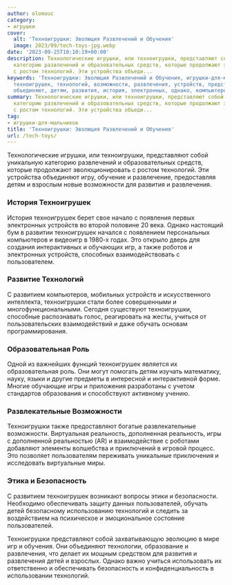 ```yaml
---
author: olomouc
category:
- игрушки
cover:
  alt: 'Техноигрушки: Эволюция Развлечений и Обучения'
  image: 2023/09/tech-toys-jpg.webp
date: '2023-09-25T10:10:19+00:00'
description: Технологические игрушки, или техноигрушки, представляют собой уникальную
  категорию развлечений и образовательных средств, которые продолжают эволюционировать
  с ростом технологий. Эти устройства объеди...
keywords: 'Техноигрушки: Эволюция Развлечений и Обучения, игрушки-для-мальчиков, техноигрушки,
  техноигрушек, технологий, возможности, развлечения, устройств, представляют, собой,
  объединяют, детям, развития, история, электронных, однако, компьютеров'
summary: Технологические игрушки, или техноигрушки, представляют собой уникальную
  категорию развлечений и образовательных средств, которые продолжают эволюционировать
  с ростом технологий. Эти устройства объеди...
tag:
- игрушки-для-мальчиков
title: 'Техноигрушки: Эволюция Развлечений и Обучения'
url: /tech-toys/
---
```


Технологические игрушки, или техноигрушки, представляют собой уникальную категорию развлечений и образовательных средств, которые продолжают эволюционировать с ростом технологий. Эти устройства объединяют игру, обучение и развлечение, предоставляя детям и взрослым новые возможности для развития и развлечения.

### История Техноигрушек

История техноигрушек берет свое начало с появления первых электронных устройств во второй половине 20 века. Однако настоящий бум в развитии техноигрушек начался с появлением персональных компьютеров и видеоигр в 1980-х годах. Это открыло дверь для создания интерактивных и обучающих игр, а также роботов и электронных устройств, способных взаимодействовать с пользователем.

### Развитие Технологий

С развитием компьютеров, мобильных устройств и искусственного интеллекта, техноигрушки стали более совершенными и многофункциональными. Сегодня существуют техноигрушки, способные распознавать голос, реагировать на жесты, учиться от пользовательских взаимодействий и даже обучать основам программирования.

### Образовательная Роль

Одной из важнейших функций техноигрушек является их образовательная роль. Они могут помогать детям изучать математику, науку, языки и другие предметы в интересной и интерактивной форме. Многие обучающие игры и приложения разработаны с учетом стандартов образования и способствуют активному учению.

### Развлекательные Возможности

Техноигрушки также предоставляют богатые развлекательные возможности. Виртуальная реальность, дополненная реальность, игры с дополненной реальностью (AR) и взаимодействие с роботами добавляют элементы волшебства и приключений в игровой процесс. Это позволяет пользователям переживать уникальные приключения и исследовать виртуальные миры.

### Этика и Безопасность

С развитием техноигрушек возникают вопросы этики и безопасности. Необходимо обеспечивать защиту данных пользователей, обучать детей безопасному использованию технологий и следить за воздействием на психическое и эмоциональное состояние пользователей.

Техноигрушки представляют собой захватывающую эволюцию в мире игр и обучения. Они объединяют технологии, образование и развлечения, что делает их мощным средством для развития и развлечения детей и взрослых. Однако важно учиться использовать их ответственно и обеспечивать безопасность и конфиденциальность в использовании технологий.